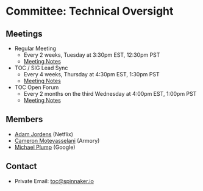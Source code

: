 # Committee: Technical Oversight

## Meetings

* Regular Meeting
  * Every 2 weeks, Tuesday at 3:30pm EST, 12:30pm PST
  * [Meeting Notes](https://docs.google.com/document/d/1PxIA1XE3nzqLykOFW-AqdU5u9F8cFh3jDvUA41P2cUM/edit#heading=h.6f8ltgro4ste)
* TOC / SIG Lead Sync
  * Every 4 weeks, Thursday at 4:30pm EST, 1:30pm PST
  * [Meeting Notes](https://docs.google.com/document/d/1osLpRlFUHKokCsxFT7GjEXI2Lq-D10ifSV-o0LXOYdo/edit?usp=sharing)
* TOC Open Forum
  * Every 2 months on the third Wednesday at 4:00pm EST, 1:00pm PST
  * [Meeting Notes](https://docs.google.com/document/d/1bDhpOv7zFazL9K4KqoWed5SpnH5b7qEKdHiibEVjp_A/edit?usp=sharing)

## Members

<!-- When updating this list, make sure to also update CODEOWNERS -->

* [Adam Jordens](https://github.com/ajordens) (Netflix)
* [Cameron Motevasselani](https://github.com/link108) (Armory)
* [Michael Plump](https://github.com/plumpy) (Google)

## Contact

* Private Email: [toc@spinnaker.io](mailto:toc@spinnaker.io)
